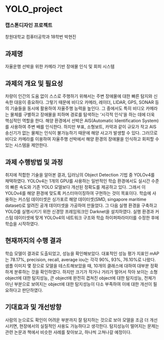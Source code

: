 # YOLO_project 

### 캡스톤디자인 프로젝트
창원대학교 컴퓨터공학과 18학번 박현진

## 과제명
자율운행 선박을 위한 카메라 기반 장애물 인식 및 회피 시스템  

## 과제의 개요 및 필요성
  차량이 인간의 도움 없이 스스로 주행하기 위해서는 주변 장애물에 대한 빠른 탐지와 신속한 대응이 중요하다. 그렇기 때문에 비디오 카메라, 레이더, LIDAR, GPS, SONAR 등의 기술들을 동시에 활용하여 자율주행 능력을 높인다. 그 중에서도 특히 비디오 카메라는 물체를 구별하고 장애물을 피하며 경로를 탐색하는 ‘시각적 인식’을 하는 데에 더욱 핵심적인 역할을 한다. 
  해양 환경에서 선박은 AIS(Automatic Identification System)를 사용하여 주변 배를 인식한다. 하지만 부표, 소형보트, 카약과 같이 규모가 작고 AIS 송신기가 없는 물체는 인식이 불가능하기 때문에 해양 사고가 발생할 수 있다. 그러므로 비디오 카메라를 이용하여 자율주행 선박에서 해양 환경의 장애물을 인식하고 회피할 수 있는 시스템을 제안한다. 

## 과제 수행방법 및 과정
   취지에 적합한 기술을 알아본 결과, 딥러닝의 Object Detection 기법 중 YOLOv4를 채택하였다. YOLOv4는 1개의 GPU를 사용하는 일반적인 학습 환경에서도 실시간 수준의 빠른 속도와 기존 YOLO 모델보다 개선된 정확도를 제공하고 있다. 그래서 이 YOLOv4를 해양 환경에 맞도록 커스터마이징하여 구현하는 것이 목표이다.
   학습에 사용하는 커스텀 데이터셋은 싱가포르 해양 데이터셋(SMD, singapore maritime dataset)로 알려진 공개 데이터셋을 가공하여 만들었다. 그 다음 실행 환경을 구축하고 YOLO를 실행시키기 위한 신경망 프레임워크인 Darknet을 설치하였다. 실행 환경과 커스텀 데이터셋에 맞게 YOLOv4의 네트워크 구조와 학습 하이퍼파라미터를 수정한 후에 학습을 시작하였다. 

## 현재까지의 수행 결과
  학습 모델이 결과로 도출되었고, 성능을 확인해보았다. 대표적인 성능 평가 지표인 mAP는 78.17%, precision, recall, average iou는 각각 90%, 93%, 76.10%로 나왔다. 샘플 이미지 몇 장으로 모델을 테스트해보았을 때, 10개의 클래스에 대하여 대부분 정확하게 분류하는 것을 확인하였다. 하지만 크기가 작거나 거리가 멀어서 작아 보이는 소형 object에 대한 탐지성능, 큰 object에 완전히 겹쳐진 object에 대한 탐지성능, 전체가 아닌 부분으로 보여지는 object에 대한 탐지성능이 다소 부족하여 이에 대한 개선이 필요하다고 판단하였다.
  
## 기대효과 및 개선방향
  사람의 눈으로도 확인이 어려운 부분까지 잘 탐지하는 것으로 보아 모델을 조금 더 개선시키면, 현장에서의 실질적인 사용도 가능하다고 생각한다. 탐지성능이 떨어지는 문제는 관련 논문과 책에서 비슷한 사례를 찾아보고, 하나씩 고쳐나갈 예정이다.
